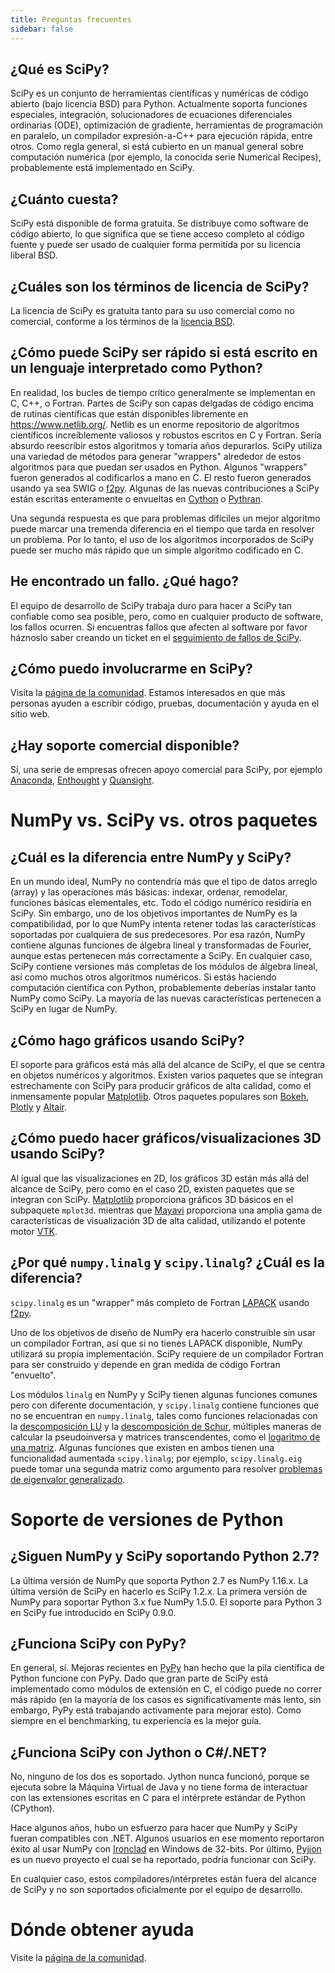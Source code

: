```yaml
---
title: Preguntas frecuentes
sidebar: false
---
```


## ¿Qué es SciPy?

SciPy es un conjunto de herramientas científicas y numéricas de código abierto (bajo licencia BSD) para Python. Actualmente soporta funciones especiales, integración, solucionadores de ecuaciones diferenciales ordinarias (ODE), optimización de gradiente, herramientas de programación en paralelo, un compilador expresión-a-C++ para ejecución rápida, entre otros. Como regla general, si está cubierto en un manual general sobre computación numérica (por ejemplo, la conocida serie Numerical Recipes), probablemente está implementado en SciPy.

## ¿Cuánto cuesta?

SciPy está disponible de forma gratuita. Se distribuye como software de código abierto, lo que significa que se tiene acceso completo al código fuente y puede ser usado de cualquier forma permitida por su licencia liberal BSD.

## ¿Cuáles son los términos de licencia de SciPy?

La licencia de SciPy es gratuita tanto para su uso comercial como no comercial, conforme a los términos de la [licencia BSD](https://github.com/scipy/scipy/blob/main/LICENSE.txt).

## ¿Cómo puede SciPy ser rápido si está escrito en un lenguaje interpretado como Python?

En realidad, los bucles de tiempo crítico generalmente se implementan en C, C++, o Fortran. Partes de SciPy son capas delgadas de código encima de rutinas científicas que están disponibles libremente en <https://www.netlib.org/>. Netlib es un enorme repositorio de algoritmos científicos increíblemente valiosos y robustos escritos en C y Fortran. Sería absurdo reescribir estos algoritmos y tomaría años depurarlos. SciPy utiliza una variedad de métodos para generar \"wrappers\" alrededor de estos algoritmos para que puedan ser usados en Python. Algunos \"wrappers\" fueron generados al codificarlos a mano en C. El resto fueron generados usando ya sea SWIG o [f2py](https://www.f2py.com). Algunas de las nuevas contribuciones a SciPy están escritas enteramente o envueltas en [Cython](https://cython.org/) o [Pythran](https://pythran.readthedocs.io).

Una segunda respuesta es que para problemas difíciles un mejor algoritmo puede marcar una tremenda diferencia en el tiempo que tarda en resolver un problema.
Por lo tanto, el uso de los algoritmos incorporados de SciPy puede ser mucho más rápido que un simple algoritmo codificado en C.

## He encontrado un fallo. ¿Qué hago?

El equipo de desarrollo de SciPy trabaja duro para hacer a SciPy tan confiable como sea posible, pero, como en cualquier producto de software, los fallos ocurren. Si encuentras fallos que afecten al software por favor háznoslo saber creando un ticket en el [seguimiento de fallos de SciPy](https://github.com/scipy/scipy/issues).

## ¿Cómo puedo involucrarme en SciPy?

Visita la [página de la comunidad](/community).
Estamos interesados en que más personas ayuden a escribir código,
pruebas, documentación y ayuda en el sitio web.

## ¿Hay soporte comercial disponible?

Sí, una serie de empresas ofrecen apoyo comercial para SciPy, por ejemplo [Anaconda](https://www.anaconda.com), [Enthought](https://www.enthought.com) y [Quansight](https://www.quansight.com).

# NumPy vs. SciPy vs. otros paquetes

## ¿Cuál es la diferencia entre NumPy y SciPy?

En un mundo ideal, NumPy no contendría más que el tipo de datos arreglo (array) y las operaciones más básicas: indexar, ordenar, remodelar, funciones básicas
elementales, etc. Todo el código numérico residiría en SciPy.
Sin embargo, uno de los objetivos importantes de NumPy es la compatibilidad, por lo que NumPy intenta retener todas las características soportadas por cualquiera de sus predecesores.
Por esa razón, NumPy contiene algunas funciones de álgebra lineal y transformadas de Fourier, aunque estas pertenecen más correctamente a SciPy. En cualquier caso, SciPy contiene versiones más completas de los módulos de álgebra lineal, así como muchos otros algoritmos numéricos. Si estás haciendo computación científica con Python, probablemente deberías instalar tanto NumPy como SciPy. La mayoría de las nuevas características pertenecen a SciPy en lugar de NumPy.

## ¿Cómo hago gráficos usando SciPy?

El soporte para gráficos está más allá del alcance de SciPy, el que
se centra en objetos numéricos y algoritmos. Existen varios paquetes que se integran estrechamente con SciPy para producir gráficos de alta calidad, como el inmensamente popular [Matplotlib](https://matplotlib.org). Otros paquetes populares son [Bokeh](https://bokeh.pydata.org/en/latest),
[Plotly](https://plot.ly) y [Altair](https://altair-viz.github.io).

## ¿Cómo puedo hacer gráficos/visualizaciones 3D usando SciPy?

Al igual que las visualizaciones en 2D, los gráficos 3D están más allá del alcance de SciPy, pero como en el caso 2D, existen paquetes que se integran con SciPy.
[Matplotlib](https://matplotlib.org) proporciona gráficos 3D básicos en el subpaquete `mplot3d`. mientras que [Mayavi](https://docs.enthought.com/mayavi/mayavi/) proporciona una amplia gama de características de visualización 3D de alta calidad, utilizando el potente motor [VTK](https://www.vtk.org/).

## ¿Por qué `numpy.linalg` y `scipy.linalg`? ¿Cuál es la diferencia?

`scipy.linalg` es un \"wrapper\" más completo de Fortran [LAPACK](https://www.netlib.org/lapack/) usando [f2py](https://www.f2py.com).

Uno de los objetivos de diseño de NumPy era hacerlo construible sin usar un compilador Fortran, así que si no tienes LAPACK disponible, NumPy utilizará su propia implementación. SciPy requiere de un compilador Fortran para ser construido y depende en gran medida de código Fortran \"envuelto\".

Los módulos `linalg` en NumPy y SciPy tienen algunas funciones comunes pero con diferente documentación, y `scipy.linalg` contiene funciones que no se encuentran en `numpy.linalg`, tales como funciones relacionadas con la [descomposición LU](https://es.wikipedia.org/wiki/Factorizaci%C3%B3n_LU) y la [descomposición de Schur](https://es.wikipedia.org/wiki/Factorizaci%C3%B3n_de_Schur), múltiples maneras de calcular la pseudoinversa y matrices transcendentes, como el [logaritmo de una matriz](https://es.wikipedia.org/wiki/Logaritmo_de_una_matriz). Algunas funciones que existen en ambos tienen una funcionalidad aumentada `scipy.linalg`; por ejemplo, `scipy.linalg.eig` puede tomar una segunda matriz como argumento para resolver [problemas de eigenvalor generalizado](https://en.wikipedia.org/wiki/Generalized_eigenvalue_problem).

# Soporte de versiones de Python

## ¿Siguen NumPy y SciPy soportando Python 2.7?

La última versión de NumPy que soporta Python 2.7 es NumPy 1.16.x. La última versión de SciPy en hacerlo es SciPy 1.2.x. La primera versión de NumPy para soportar Python 3.x fue NumPy 1.5.0. El soporte para Python 3 en SciPy fue introducido en SciPy 0.9.0.

## ¿Funciona SciPy con PyPy?

En general, sí. Mejoras recientes en [PyPy](https://pypy.org) han hecho que la pila científica de Python funcione con PyPy. Dado que gran parte de SciPy está implementado como módulos de extensión en C, el código puede no correr más rápido (en la mayoría de los casos es significativamente más lento, sin embargo, PyPy está trabajando activamente para mejorar esto). Como siempre en el benchmarking, tu experiencia es la mejor guía.

## ¿Funciona SciPy con Jython o C\#/.NET?

No, ninguno de los dos es soportado. Jython nunca funcionó, porque se ejecuta sobre la Máquina Virtual de Java y no tiene forma de interactuar con las extensiones escritas en C para el intérprete estándar de Python (CPython).

Hace algunos años, hubo un esfuerzo para hacer que NumPy y SciPy fueran compatibles con .NET. Algunos usuarios en ese momento reportaron éxito al usar NumPy con [Ironclad](https://code.google.com/archive/p/ironclad) en Windows de 32-bits. Por último, [Pyjion](https://www.trypyjion.com) es un nuevo proyecto el cual se ha reportado, podría funcionar con SciPy.

En cualquier caso, estos compiladores/intérpretes están fuera del alcance de SciPy y no son soportados oficialmente por el equipo de desarrollo.

# Dónde obtener ayuda

Visite la [página de la comunidad](/community).
